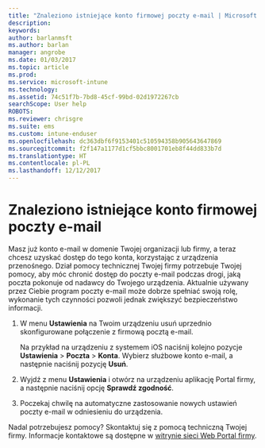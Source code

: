 ```yaml
---
title: "Znaleziono istniejące konto firmowej poczty e-mail | Microsoft Docs"
description: 
keywords: 
author: barlanmsft
ms.author: barlan
manager: angrobe
ms.date: 01/03/2017
ms.topic: article
ms.prod: 
ms.service: microsoft-intune
ms.technology: 
ms.assetid: 74c51f7b-7bd8-45cf-99bd-02d1972267cb
searchScope: User help
ROBOTS: 
ms.reviewer: chrisgre
ms.suite: ems
ms.custom: intune-enduser
ms.openlocfilehash: dc363dbf6f9153401c510594358b905643647869
ms.sourcegitcommit: f2f147a1177d1cf5bbc8001701eb8f44dd833b7d
ms.translationtype: HT
ms.contentlocale: pl-PL
ms.lasthandoff: 12/12/2017
---
```

# <a name="an-existing-company-email-account-was-found"></a>Znaleziono istniejące konto firmowej poczty e-mail

Masz już konto e-mail w domenie Twojej organizacji lub firmy, a teraz chcesz uzyskać dostęp do tego konta, korzystając z urządzenia przenośnego. Dział pomocy technicznej Twojej firmy potrzebuje Twojej pomocy, aby móc chronić dostęp do poczty e-mail podczas drogi, jaką poczta pokonuje od nadawcy do Twojego urządzenia. Aktualnie używany przez Ciebie program poczty e-mail może dobrze spełniać swoją rolę, wykonanie tych czynności pozwoli jednak zwiększyć bezpieczeństwo informacji.

1.  W menu **Ustawienia** na Twoim urządzeniu usuń uprzednio skonfigurowane połączenie z firmową pocztą e-mail.

    Na przykład na urządzeniu z systemem iOS naciśnij kolejno pozycje **Ustawienia** > **Poczta** > **Konta**. Wybierz służbowe konto e-mail, a następnie naciśnij pozycję **Usuń**.

2.  Wyjdź z menu **Ustawienia** i otwórz na urządzeniu aplikację Portal firmy, a następnie naciśnij opcję **Sprawdź zgodność**.

3.  Poczekaj chwilę na automatyczne zastosowanie nowych ustawień poczty e-mail w odniesieniu do urządzenia.

Nadal potrzebujesz pomocy? Skontaktuj się z pomocą techniczną Twojej firmy. Informacje kontaktowe są dostępne w [witrynie sieci Web Portal firmy](https://portal.manage.microsoft.com#HelpDeskDialog).
